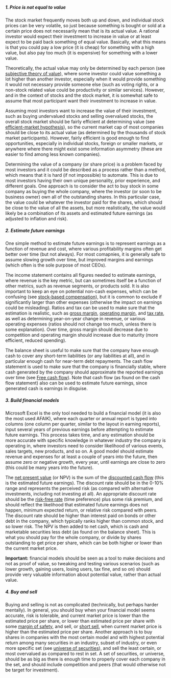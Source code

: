 <!--
    How to invest in stocks (like-a-pro)
    Michael Sjöberg
    May 16, 2020
-->

<!--
## <a name="1" class="anchor"></a> [Price is not equal to value](#1)
-->

##### 1. Price is not equal to value

The stock market frequently moves both up and down, and individual stock prices can be very volatile, so just because something is bought or sold at a certain price does not necessarily mean that is its actual value. A rational investor would expect their investment to increase in value or at least expect to be paid back something of equal value. Basically, what this means is that you could pay a low price (it is cheap) for something with a high value, but also pay too much (it is expensive) for something with a lower value.

Theoretically, the actual value may only be determined by each person (see [subjective theory of value](https://en.wikipedia.org/wiki/Subjective_theory_of_value)), where some investor could value something a lot higher than another investor, especially when it would provide something it would not necessary provide someone else (such as voting rights, or a non-stock related value could be productivity or similar services). However, and in the context of stocks and the stock market, it is somewhat safe to assume that most participant want their investment to increase in value.

<!--
### <a name="1.1" class="anchor"></a> [1.1 Efficient-market hypothesis](#1.1)
-->

Assuming most investors want to increase the value of their investment, such as buying undervalued stocks and selling overvalued stocks, the overall stock market should be fairly efficient at determining value (see [efficient-market hypothesis](https://en.wikipedia.org/wiki/Efficient-market_hypothesis)), so the current market cap of most companies should be close to its actual value (as determined by the thousands of stock market participants). However, fairly efficient is good enough to find opportunities, especially in individual stocks, foreign or smaller markets, or anywhere where there might exist some information asymmetry (these are easier to find among less known companies).

<!--
### <a name="1.2" class="anchor"></a> [1.2 How to determine value?](#1.2)
-->

Determining the value of a company (or share price) is a problem faced by most investors and it could be described as a process rather than a method, which means that it is hard (if not impossible) to automate. This is due to most investors having their own unique personality, prior experience, and different goals. One approach is to consider the act to buy stock in some company as buying the whole company, where the investor (or soon to be business owner) own all of the outstanding shares. In this particular case, the value could be whatever the investor paid for the shares, which should be close to the value of all the assets, but more realistically, the value would likely be a combination of its assets and estimated future earnings (as adjusted to inflation and risk).

<!--
## <a name="2" class="anchor"></a> [2. Estimate future earnings](#2)
-->

##### 2. Estimate future earnings

One simple method to estimate future earnings is to represent earnings as a function of revenue and cost, where various profitability margins often get better over time (but not always). For most comapnies, it is generally safe to assume slowing growth over time, but improved margins and earnings (which often is the sole purpose of most CEOs).

<!--
### <a name="2.1" class="anchor"></a> [2.1 Income statement](#2.1)
-->

The income statement contains all figures needed to estimate earnings, where revenue is the key metric, but can sometimes itself be a function of other metrics, such as revenue segments, or products sold. It is also important to keep an eye on potential non-cash expenses, which can be confusing (see [stock-based compensation](https://en.wikipedia.org/wiki/Employee_stock_option)), but it is common to exclude if significantly larger than other expenses (otherwise the impact on earnings could be misleading). Ratios and tax can be used to make sure that the estimation is realistic, such as [gross margin](https://en.wikipedia.org/wiki/Gross_margin), [operating margin](https://en.wikipedia.org/wiki/Operating_margin), and [tax rate](https://en.wikipedia.org/wiki/Tax_rate), as well as determining year-on-year change in revenue, or various operating expenses (ratios should not change too much, unless there is some explanation). Over time, gross margin should decrease due to competition and operating margin should increase due to maturity (more efficient, reduced spending).

<!--
### <a name="2.2" class="anchor"></a> [2.2 Balance sheet](#2.2)
-->

The balance sheet is useful to make sure that the company have enough cash to cover any short-term liabilities (or any liabilities at all), and in particular enough cash for near-term debt repayments. The cash flow statement is used to make sure that the company is financially stable, where cash generated by the company should approximate the reported earnings over time (see [Free cash flow](https://en.wikipedia.org/wiki/Free_cash_flow)). Note that cash flow (as found on the cash flow statement) also can be used to estimate future earnings, since generated cash is earnings in disguise.

<!--
## <a name="3" class="anchor"></a> [3. Build financial models](#3)
-->

##### 3. Build financial models

Microsoft Excel is the only tool needed to build a financial model (it is also the most used AFAIK), where each quarter or annual report is typed into columns (one column per quarter, similar to the layout in earning reports), input several years of previous earnings before attempting to estimate future earnings. This process takes time, and any estimation should be more accurate with specific knowledge in whatever industry the company is operating in, where investors need to consider likelihood of various events, sales targets, new products, and so on. A good model should estimate revenue and expenses for at least a couple of years into the future, then assume zero or negative growth, every year, until earnings are close to zero (this could be many years into the future).

<!--
### <a name="3.1" class="anchor"></a> [3.1 Net present value](#3.1)
-->

The [net present value](https://en.wikipedia.org/wiki/Net_present_value) (or NPV) is the sum of the [discounted cash flow](https://en.wikipedia.org/wiki/Discounted_cash_flow) (this is the estimated future earnings). The discount rate should be in the 0-10% range and represents the perceived risk (as compared with alternative investments, including not investing at all). An appropriate discount rate should be the [risk-free rate](https://en.wikipedia.org/wiki/Risk-free_interest_rate) (time preference) plus some risk premium, and should reflect the likelihood that estimated future earnings does not happen, minimum expected return, or relative risk compared with peers. The discount rate should be higher than interest paid on bonds or other debt in the company, which typically ranks higher than common stock, and so lower risk. The NPV is then added to net cash, which is cash and marketable securities less debt (as found on the balance sheet). This is what you should pay for the whole company, or divide by shares outstanding to get price per share, which can be both higher or lower than the current market price.

**Important:** financial models should be seen as a tool to make decisions and not as proof of value, so tweaking and testing various scenarios (such as lower growth, gaining users, losing users, tax fine, and so on) should provide very valuable information about potential value, rather than actual value.

<!--
## <a name="4" class="anchor"></a> [4. Buy and sell](#4)
-->

##### 4. Buy and sell

Buying and selling is not as complicated (technically, but perhaps harder mentally). In general, you should buy when your financial model seems accurate, risk is tolerable, and current market price is lower than the estimated price per share, or lower than estimated price per share with some [margin of safety](https://en.wikipedia.org/wiki/Margin_of_safety_(financial)), and sell, or [short sell](https://en.wikipedia.org/wiki/Short_(finance)), when current market price is higher than the estimated price per share. Another approach is to buy shares in companies with the most certain model and with highest potential return among many securities in an industry, subset of industry, or even more specific set (see [universe of securities](https://www.investopedia.com/terms/u/universeofsecurities.asp)), and sell the least certain, or most overvalued as compared to rest in set. A set of securities, or universe, should be as big as there is enough time to properly cover each company in the set, and should include competition and peers (that would otherwise not be target for investment).
